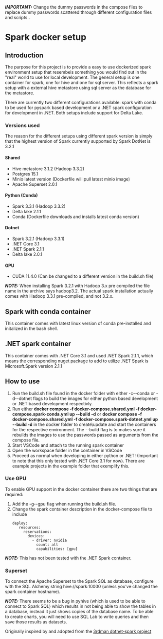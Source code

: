 **_IMPORTANT:_** Change the dummy passwords in the compose files to replace dummy passwords scattered through different configuration files and scripts.</b>.

# Spark docker setup
## Introduction
The purpose for this project is to provide a easy to use dockerized spark environment setup that resembels something you would find out in the "real" world to use for local development.
The general setup is one container for spark, one for hive and one for sql server. This reflects a spark setup with a external hive metastore using sql server as the
database for the metastore.

There are currently two different configurations available: spark with conda to be used for pyspark based development or a .NET spark configuration for development
in .NET. Both setups include support for Delta Lake.

### Versions used
The reason for the different setups using different spark version is simply that the highest version of Spark currently supported by Spark DotNet is 3.2.1

#### Shared
* Hive metastore 3.1.2 (Hadoop 3.3.2)
* Postgres 15.1
* Minio latest version (Dockerfile will pull latest minio image)
* Apache Superset 2.0.1
#### Python (Conda)
* Spark 3.3.1 (Hadoop 3.3.2)
* Delta lake 2.1.1
* Conda (Dockerfile downloads and installs latest conda version)
#### Dotnet
* Spark 3.2.1 (Hadoop 3.3.1) 
* .NET Core 3.1
* .NET Spark 2.1.1
* Delta lake 2.0.1
#### GPU
* CUDA 11.4.0 (Can be changed to a different version in the build.sh file)

**_NOTE:_** When installing Spark 3.2.1 with Hadoop 3.x pre compiled the file name in the archive says hadoop3.2. The actual spark installation actually comes with
Hadoop 3.3.1 pre-compiled, and not 3.2.x. 

## Spark with conda container
This container comes with latest linux version of conda pre-installed and initalized in the bash shell.

## .NET spark container
This container comes with .NET Core 3.1 and used .NET Spark 2.1.1, which means the corresponding nuget package to add to utilize .NET Spark is 
Microsoft.Spark version 2.1.1


## How to use
1. Run the build.sh file found in the docker folder with either -c\--conda or -d\--dotnet flags to build the images for either python based development or
   .NET based development respectivly.
2. Run either <b>docker compose -f docker-compose.shared.yml -f docker-compose.spark-conda.yml up --build -d</b> or <b>docker compose -f docker-compose.shared.yml -f docker-compose.spark-dotnet.yml up --build -d</b> in the docker folder to create\update and start the containers for the respective environment. The --build flag is to makes sure it rebuilds the images to use the passwords passed as arguments from the compose file.
3. Start VSCode and attach to the running spark container
4. Open the workspace folder in the container in VSCode
5. Proceed as normal when developing in either python or .NET! (Important to note that this only tested with .NET Core 3.1 for now). There are example projects in the example folder that exemplify this.

### Use GPU
To enable GPU support in the docker container there are two things that are required:
1. Add the -g\--gpu flag when running the build.sh file.
2. Change the spark container description in the docker-compose file to include
   ```
   deploy:
      resources:
        reservations:
          devices:
            - driver: nvidia
              count: all
              capabilities: [gpu]
   ```
**_NOTE:_** This has not been tested with the .NET Spark container.

### Superset
To connect the Apache Superset to the Spark SQL as database, configure with the SQL Alchemy string hive://spark:10000 (unless you've changed the spark container hostname).

**_NOTE:_** There seems to be a bug in pyhive (which is used to be able to connect to Spark SQL) which results in not being able to show the tables in a database, instead
it just shows copies of the database name. To be able to create charts, you will need to use SQL Lab to write queries and then save those results as datasets.

Originally inspired by and adopted from the [3rdman dotnet-spark project](https://github.com/indy-3rdman/docker-dotnet-spark)
